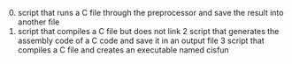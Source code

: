0. script that runs a C file through the preprocessor and save the result into another file
1. script that compiles a C file but does not link
2 script that generates the assembly code of a C code and save it in an output file
3 script that compiles a C file and creates an executable named cisfun
